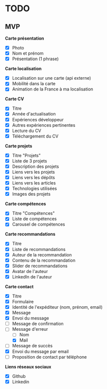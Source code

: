 # TODO

## MVP

**Carte présentation**

- [x] Photo
- [x] Nom et prénom
- [x] Présentation (1 phrase)

**Carte localisation**

- [x] Localisation sur une carte (api externe)
- [x] Mobilité dans la carte
- [x] Animation de la France à ma localisation

**Carte CV**

- [x] Titre
- [x] Année d'actualisation
- [x] Expériences développeur
- [x] Autres expériences pertinentes
- [x] Lecture du CV
- [x] Téléchargement du CV

**Carte projets**

- [x] Titre "Projets"
- [x] Liste de 3 projets
- [x] Description des projets
- [x] Liens vers les projets
- [x] Liens vers les dépôts
- [x] Liens vers les articles
- [x] Technologies utilisées
- [x] Images des projets

**Carte compétences**

- [x] Titre "Compétences"
- [x] Liste de compétences
- [x] Carousel de compétences

**Carte recommandations**

- [x] Titre
- [x] Liste de recommandations
- [x] Auteur de la recommandation
- [x] Contenu de la recommandation
- [x] Slider de recommandations
- [x] Avatar de l'auteur
- [x] LinkedIn de l'auteur

**Carte contact**

- [x] Titre
- [x] Formulaire
- [x] Identité de l'expéditeur (nom, prénom, email)
- [x] Message
- [x] Envoi du message
- [ ] Message de confirmation
- [ ] Message d'erreur
  - [ ] Nom
  - [x] Mail
- [ ] Message de succès
- [x] Envoi du message par email
- [ ] Proposition de contact par téléphone

**Liens réseaux sociaux**

- [x] Github
- [x] Linkedin
